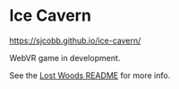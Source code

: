 # Ice Cavern
https://sjcobb.github.io/ice-cavern/

WebVR game in development. 

See the [Lost Woods README](https://github.com/sjcobb/lost-woods) for more info.